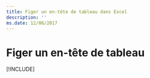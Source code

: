 ```yaml
---
title: Figer un en-tête de tableau dans Excel
description: ''
ms.date: 12/08/2017
---
```



# <a name="freeze-a-table-header-in-place"></a>Figer un en-tête de tableau

[!INCLUDE[](../includes/excel-tutorial-freeze-header.md)]